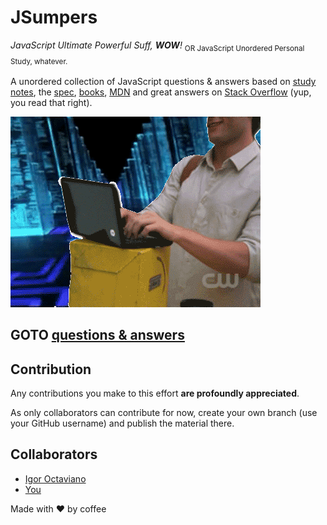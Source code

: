 # JSumpers
*JavaScript Ultimate Powerful Suff, **WOW**!*
<sub>OR JavaScript Unordered Personal Study, whatever.<sub/>

A unordered collection of JavaScript questions & answers based on [study notes](https://github.com/igoroctaviano/jsunpers), the [spec](https://www.ecma-international.org), [books](https://github.com/getify/You-Dont-Know-JS), [MDN](https://developer.mozilla.org) and great answers on [Stack Overflow](https://pt.stackoverflow.com) (yup, you read that right).

![GIF](gifs/giphy.gif)

## GOTO [questions & answers](es6/bundle.md)

## Contribution

Any contributions you make to this effort **are profoundly appreciated**.

As only collaborators can contribute for now, create your own branch (use your GitHub username) and publish the material there.

## Collaborators
- [Igor Octaviano](https://github.com/igoroctaviano)
- [You](gifs/messi.gif)

Made with :heart: by coffee
